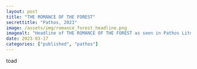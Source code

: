 ```yaml
---
layout: post
title: "THE ROMANCE OF THE FOREST"
secrettitle: "Pathos, 2023"
image: /assets/img/romance_forest_headline.png
imagealt: "Headline of THE ROMANCE OF THE FOREST as seen in Pathos Litmag."
date: 2023-03-17
categories: ["published", "pathos"]
---
```


<!--- --->
toad